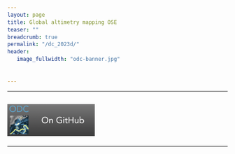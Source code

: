 ```yaml
---
layout: page
title: Global altimetry mapping OSE
teaser: ""
breadcrumb: true
permalink: "/dc_2023d/"
header:
   image_fullwidth: "odc-banner.jpg" 

  
--- 
```


---

<a href="https://github.com/ocean-data-challenges/2023a_SSH_mapping_OSE"><img src="/images/odc_ongithub.png" width="200" />  </a>
---

---




